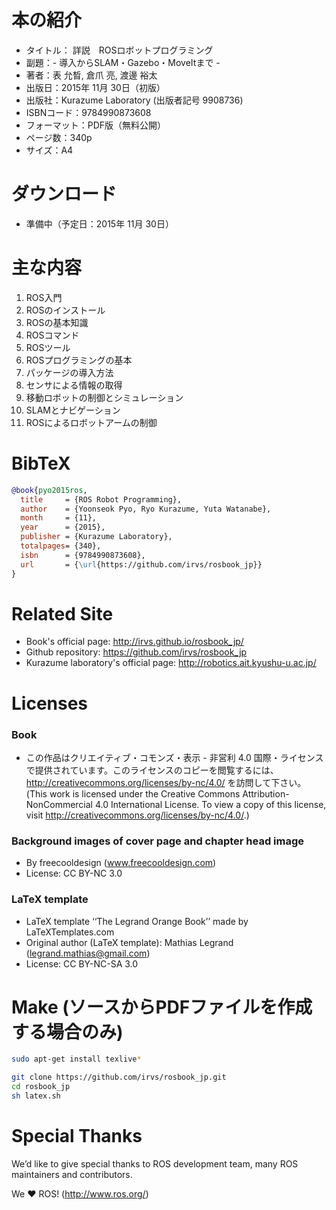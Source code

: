 # 本の紹介
- タイトル： 詳説　ROSロボットプログラミング
- 副題：- 導入からSLAM・Gazebo・MoveItまで -
- 著者：表 允晳, 倉爪 亮, 渡邊 裕太
- 出版日：2015年 11月 30日（初版）
- 出版社：Kurazume Laboratory (出版者記号 9908736)
- ISBNコード：9784990873608
- フォーマット：PDF版（無料公開）
- ページ数：340p
- サイズ：A4

# ダウンロード
- 準備中（予定日：2015年 11月 30日）

# 主な内容
1. ROS入門
1. ROSのインストール
1. ROSの基本知識
1. ROSコマンド
1. ROSツール
1. ROSプログラミングの基本
1. パッケージの導入方法
1. センサによる情報の取得
1. 移動ロボットの制御とシミュレーション
1. SLAMとナビゲーション
1. ROSによるロボットアームの制御

# BibTeX
```bib
@book{pyo2015ros,
  title     = {ROS Robot Programming},
  author    = {Yoonseok Pyo, Ryo Kurazume, Yuta Watanabe},
  month     = {11},
  year      = {2015},
  publisher = {Kurazume Laboratory},
  totalpages= {340},
  isbn      = {9784990873608},
  url       = {\url{https://github.com/irvs/rosbook_jp}}
}
```

# Related Site
- Book's official	page:  http://irvs.github.io/rosbook_jp/
- Github repository: https://github.com/irvs/rosbook_jp
- Kurazume laboratory's official page: http://robotics.ait.kyushu-u.ac.jp/

# Licenses
### Book
- この作品はクリエイティブ・コモンズ・表示 - 非営利 4.0 国際・ライセンスで提供されています。このライセンスのコピーを閲覧するには、http://creativecommons.org/licenses/by-nc/4.0/ を訪問して下さい。(This work is licensed under the Creative Commons Attribution-NonCommercial 4.0 International License. To view a copy of this license, visit http://creativecommons.org/licenses/by-nc/4.0/.)

### Background images of cover page and chapter head image
- By freecooldesign (www.freecooldesign.com)
- License: CC BY-NC 3.0

### LaTeX template
- LaTeX template ‘‘The Legrand Orange Book’’ made by LaTeXTemplates.com
- Original author (LaTeX template): Mathias Legrand (legrand.mathias@gmail.com)
- License: CC BY-NC-SA 3.0

# Make (ソースからPDFファイルを作成する場合のみ)
```sh
sudo apt-get install texlive*
```
```sh
git clone https://github.com/irvs/rosbook_jp.git
cd rosbook_jp
sh latex.sh
```
# Special Thanks
We’d like to give special thanks to ROS development team, many ROS maintainers and contributors.

We ♥ ROS! (http://www.ros.org/)
